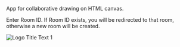 App for collaborative drawing on HTML canvas.

Enter Room ID. If Room ID exists, you will be redirected to that room, otherwise a new room will be created.

![](https://github.com/pronev/node-websocket-canvas/blob/main/doc/demo.gif "Logo Title Text 1")
